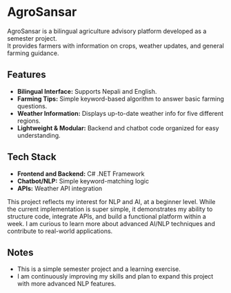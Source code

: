 # AgroSansar

AgroSansar is a bilingual agriculture advisory platform developed as a semester project.  
It provides farmers with information on crops, weather updates, and general farming guidance.

## Features

- **Bilingual Interface:** Supports Nepali and English.  
- **Farming Tips:** Simple keyword-based algorithm to answer basic farming questions.  
- **Weather Information:** Displays up-to-date weather info for five different regions.  
- **Lightweight & Modular:** Backend and chatbot code organized for easy understanding.

## Tech Stack

- **Frontend and Backend:** C# .NET Framework   
- **Chatbot/NLP:** Simple keyword-matching logic  
- **APIs:** Weather API integration  

This project reflects my interest for NLP and AI, at a beginner level. While the current implementation is super simple, it demonstrates my ability to structure code, integrate APIs, and build a functional platform within a week. I am curious to learn more about advanced AI/NLP techniques and contribute to real-world applications.

## Notes

- This is a simple semester project and a learning exercise.  
- I am continuously improving my skills and plan to expand this project with more advanced NLP features.

